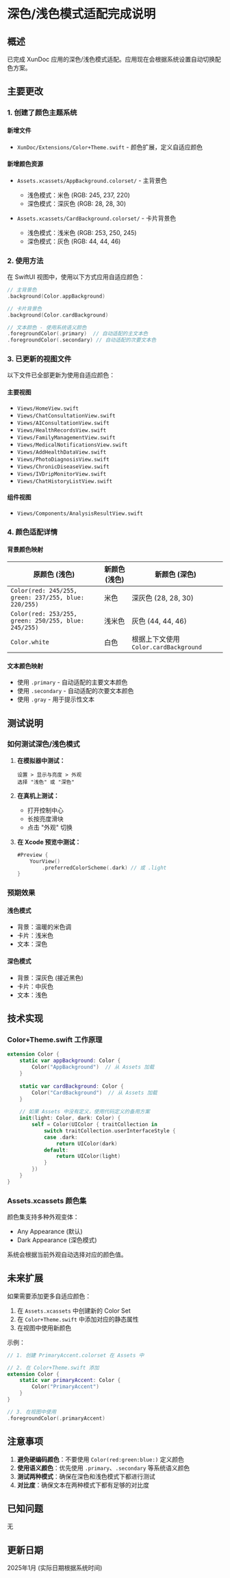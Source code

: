 # 深色/浅色模式适配完成说明

## 概述
已完成 XunDoc 应用的深色/浅色模式适配。应用现在会根据系统设置自动切换配色方案。

## 主要更改

### 1. 创建了颜色主题系统

#### 新增文件
- `XunDoc/Extensions/Color+Theme.swift` - 颜色扩展，定义自适应颜色

#### 新增颜色资源
- `Assets.xcassets/AppBackground.colorset/` - 主背景色
  - 浅色模式：米色 (RGB: 245, 237, 220)
  - 深色模式：深灰色 (RGB: 28, 28, 30)
  
- `Assets.xcassets/CardBackground.colorset/` - 卡片背景色
  - 浅色模式：浅米色 (RGB: 253, 250, 245)
  - 深色模式：灰色 (RGB: 44, 44, 46)

### 2. 使用方法

在 SwiftUI 视图中，使用以下方式应用自适应颜色：

```swift
// 主背景色
.background(Color.appBackground)

// 卡片背景色
.background(Color.cardBackground)

// 文本颜色 - 使用系统语义颜色
.foregroundColor(.primary)  // 自动适配的主文本色
.foregroundColor(.secondary) // 自动适配的次要文本色
```

### 3. 已更新的视图文件

以下文件已全部更新为使用自适应颜色：

#### 主要视图
- `Views/HomeView.swift`
- `Views/ChatConsultationView.swift`
- `Views/AIConsultationView.swift`
- `Views/HealthRecordsView.swift`
- `Views/FamilyManagementView.swift`
- `Views/MedicalNotificationsView.swift`
- `Views/AddHealthDataView.swift`
- `Views/PhotoDiagnosisView.swift`
- `Views/ChronicDiseaseView.swift`
- `Views/IVDripMonitorView.swift`
- `Views/ChatHistoryListView.swift`

#### 组件视图
- `Views/Components/AnalysisResultView.swift`

### 4. 颜色适配详情

#### 背景颜色映射
| 原颜色 (浅色) | 新颜色 (浅色) | 新颜色 (深色) |
|-------------|-------------|-------------|
| `Color(red: 245/255, green: 237/255, blue: 220/255)` | 米色 | 深灰色 (28, 28, 30) |
| `Color(red: 253/255, green: 250/255, blue: 245/255)` | 浅米色 | 灰色 (44, 44, 46) |
| `Color.white` | 白色 | 根据上下文使用 `Color.cardBackground` |

#### 文本颜色映射
- 使用 `.primary` - 自动适配的主要文本颜色
- 使用 `.secondary` - 自动适配的次要文本颜色
- 使用 `.gray` - 用于提示性文本

## 测试说明

### 如何测试深色/浅色模式

1. **在模拟器中测试：**
   ```
   设置 > 显示与亮度 > 外观
   选择 "浅色" 或 "深色"
   ```

2. **在真机上测试：**
   - 打开控制中心
   - 长按亮度滑块
   - 点击 "外观" 切换

3. **在 Xcode 预览中测试：**
   ```swift
   #Preview {
       YourView()
           .preferredColorScheme(.dark) // 或 .light
   }
   ```

### 预期效果

#### 浅色模式
- 背景：温暖的米色调
- 卡片：浅米色
- 文本：深色

#### 深色模式
- 背景：深灰色 (接近黑色)
- 卡片：中灰色
- 文本：浅色

## 技术实现

### Color+Theme.swift 工作原理

```swift
extension Color {
    static var appBackground: Color {
        Color("AppBackground")  // 从 Assets 加载
    }
    
    static var cardBackground: Color {
        Color("CardBackground")  // 从 Assets 加载
    }
    
    // 如果 Assets 中没有定义，使用代码定义的备用方案
    init(light: Color, dark: Color) {
        self = Color(UIColor { traitCollection in
            switch traitCollection.userInterfaceStyle {
            case .dark:
                return UIColor(dark)
            default:
                return UIColor(light)
            }
        })
    }
}
```

### Assets.xcassets 颜色集

颜色集支持多种外观变体：
- Any Appearance (默认)
- Dark Appearance (深色模式)

系统会根据当前外观自动选择对应的颜色值。

## 未来扩展

如果需要添加更多自适应颜色：

1. 在 `Assets.xcassets` 中创建新的 Color Set
2. 在 `Color+Theme.swift` 中添加对应的静态属性
3. 在视图中使用新颜色

示例：
```swift
// 1. 创建 PrimaryAccent.colorset 在 Assets 中

// 2. 在 Color+Theme.swift 添加
extension Color {
    static var primaryAccent: Color {
        Color("PrimaryAccent")
    }
}

// 3. 在视图中使用
.foregroundColor(.primaryAccent)
```

## 注意事项

1. **避免硬编码颜色**：不要使用 `Color(red:green:blue:)` 定义颜色
2. **使用语义颜色**：优先使用 `.primary`、`.secondary` 等系统语义颜色
3. **测试两种模式**：确保在深色和浅色模式下都进行测试
4. **对比度**：确保文本在两种模式下都有足够的对比度

## 已知问题

无

## 更新日期

2025年1月 (实际日期根据系统时间)



